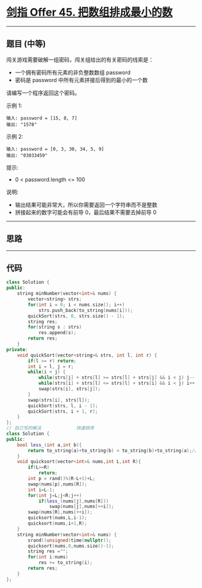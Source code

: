 # [剑指 Offer 45. 把数组排成最小的数](https://leetcode.cn/problems/ba-shu-zu-pai-cheng-zui-xiao-de-shu-lcof/description/)

---

## 题目 (中等)

闯关游戏需要破解一组密码，闯关组给出的有关密码的线索是：  

- 一个拥有密码所有元素的非负整数数组 password
- 密码是 password 中所有元素拼接后得到的最小的一个数

请编写一个程序返回这个密码。

示例 1:  
```
输入: password = [15, 8, 7]
输出: "1578"
```

示例 2:  
```
输入: password = [0, 3, 30, 34, 5, 9]
输出: "03033459"
```

提示:  

- 0 < password.length <= 100

说明:  

- 输出结果可能非常大，所以你需要返回一个字符串而不是整数
- 拼接起来的数字可能会有前导 0，最后结果不需要去掉前导 0

---

## 思路

---

## 代码

```C++
class Solution {
public:
    string minNumber(vector<int>& nums) {
        vector<string> strs;
        for(int i = 0; i < nums.size(); i++)
            strs.push_back(to_string(nums[i]));
        quickSort(strs, 0, strs.size() - 1);
        string res;
        for(string s : strs)
            res.append(s);
        return res;
    }
private:
    void quickSort(vector<string>& strs, int l, int r) {
        if(l >= r) return;
        int i = l, j = r;
        while(i < j) {
            while(strs[j] + strs[l] >= strs[l] + strs[j] && i < j) j--;
            while(strs[i] + strs[l] <= strs[l] + strs[i] && i < j) i++;
            swap(strs[i], strs[j]);
        }
        swap(strs[i], strs[l]);
        quickSort(strs, l, i - 1);
        quickSort(strs, i + 1, r);
    }
};
// 自己写的解法             快速排序
class Solution {
public:
    bool less_(int a,int b){
        return to_string(a)+to_string(b) < to_string(b)+to_string(a);// 如果a放在b的前面更小，就把a放在b的前面，注意这个的传递性是需要证明的
    }
    void quicksort(vector<int>& nums,int L,int R){
        if(L>=R)
            return;
        int p = rand()%(R-L+1)+L;
        swap(nums[p],nums[R]);
        int i=L-1;
        for(int j=L;j<R;j++)
            if(less_(nums[j],nums[R]))
                swap(nums[j],nums[++i]);
        swap(nums[R],nums[++i]);
        quicksort(nums,L,i-1);
        quicksort(nums,i+1,R);
    }
    string minNumber(vector<int>& nums) {
        srand((unsigned)time(nullptr));
        quicksort(nums,0,nums.size()-1);
        string res ="";
        for(int i:nums)
            res += to_string(i);
        return res;
    }
};
```
